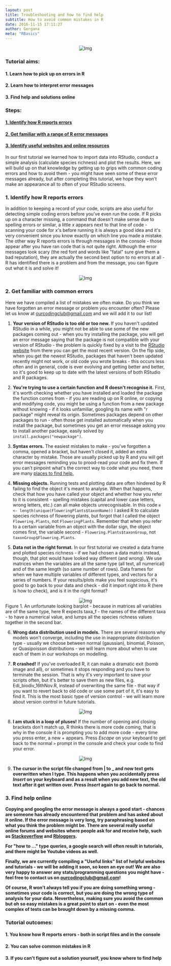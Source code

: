 ```yaml
---
layout: post
title: Troubleshooting and how to find help
subtitle: How to avoid common mistakes in R
date: 2016-11-15 17:11:27
author: Gergana
meta: "RBasics"
---
```

<div class="block">
          <center><img src="{{ site.baseurl }}/img/tutheader2.png" alt="Img"></center>
        </div>

### Tutorial aims:

#### 1. Learn how to pick up on errors in R

#### 2. Learn how to interpret error messages

#### 3. Find help and solutions online

### Steps:

#### <a href="#id">1. Identify how R reports errors</a>

#### <a href="#errors">2. Get familiar with a range of R error messages</a>

#### <a href="#help">3. Identify useful websites and online resources</a>

In our first tutorial we learned how to import data into RStudio, conduct a simple analysis (calculate species richness) and plot the results. Here, we will build up on that knowledge by getting up to grips with common coding errors and how to avoid them - you might have seen some of these error messages already, but after completing this tutorial, we hope they won't make an appearance all to often of your RStudio screens.

<a name="id"></a>

### 1. Identify how R reports errors

In addition to keeping a record of your code, scripts are also useful for detecting simple coding errors before you've even run the code. If R picks up on a character missing, a command that doesn't make sense due to spelling errors or similar, a little <i>x</i> appears next to that line of code - scanning your code for <i>x</i>'s before running it is always a good idea and it's very convenient since you know exactly on which line you made a mistake. The other way R reports errors is through messages in the console - those appear after you have ran code that is not quite right. Although the error messages look scary (the red font and words like "fatal" sure give them a bad reputation), they are actually the second best option to no errors at all - R has identified there is a problem and from the message, you can figure out what it is and solve it!

<div class="block">
          <center><img src="{{ site.baseurl }}/img/xandm.png" alt="Img"></center>
        </div>

<a name="errors"></a>

### 2. Get familiar with common errors

Here we have compiled a list of mistakes we often make. Do you think we have forgotten an error message or problem you encounter often? Please let us know at ourcodingclub@gmail.com and we will add it to our list!

1. <b>Your version of RStudio is too old or too new.</b> If you haven't updated RStudio in a while, you might not be able to use some of the new packages coming out - when you try installing the package, you will get an error message saying that the package is not compatible with your version of RStudio - the problem is quickly fixed by a visit to the <a href="https://www.rstudio.com/products/rstudio/">RStudio website</a> from there you can get the most recent version. On the flip side, when you get the newest RStudio, packages that haven't been updated recently might not work, or old code you wrote breaks - this occurs less often and in general, code is ever evolving and getting better and better, so it's good to keep up to date with the latest versions of both RStudio and R packages.

2. <b>You're trying to use a certain function and R doesn't recognise it.</b> First, it's worth checking whether you have installed and loaded the package the function comes from - if you are reading up on R online, or copying and modifying code, you might be using a function from a new package without knowing - if it looks unfamiliar, googling its name with "r package" might reveal its origin. Sometimes packages depend on other packages to run - often those get installed automatically when you install the package, but sometimes you get an error message asking you to install another package, easily solved by `install.packages("newpackage")`.

3. <b>Syntax errors.</b> The easiest mistakes to make - you've forgotten a comma, opened a bracket, but haven't closed it, added an extra character by mistake. Those are usually picked up by R and you will get error messages reminding you to prood-read your code and fix them. If you can't pinpoint what's the correct way to code what you need, there are many <a href="#help">places to find help.</a>

4. <b>Missing objects.</b> Running tests and plotting data are often hindered by R failing to find the object it's meant to analyse. When that happens, check that how you have called your object and whether how you refer to it is consistent - spelling mistakes (capital and lower case letters, wrong letters, etc.) can all make objects unrecognisable. In this code `e <- length(unique(FloweringPlants$taxonName))` I asked R to calculate species richness of flowering plants, but forgot that I called the object `Flowering.Plants`, not `FloweringPlants`. Remember that when you refer to a certain variable from an object with the dollar sign, the object comes first, the variable second - `Flowering.Plants$taxonGroup`, not `taxonGroup$Flowering.Plants`.

5. <b>Data not in the right format.</b> In our first tutorial we created a data frame and plotted species richness - if we had chosen a data matrix instead, though, that plot would have looked way different (and wrong). We use matrices when the variables are all the same type (all text, all numerical) and of the same length (so same number of rows). Data frames for when we have multiple variables of different types, and vectors for a series of numbers. If your results/plots make you feel suspicious, it's good to go back to your data and check - did it import right into R (here is how to check), and is it in the right format?

<div class="block">
          <center><img src="{{ site.baseurl }}/img/wrong.png" alt="Img"></center>
        </div>
Figure 1. An unfortunate looking barplot - because in matrices all variables are of the same type, here R expects taxa_f - the names of the different taxa - to have a numerical value, and lumps all the species richness values together in the second bar.


6. <b>Wrong data distribution used in models.</b> There are several reasons why models won't converge, including the use in inappropriate distribution type - usually we choose between normal (gaussian), binomial, Poisson, or Quasipoisson distributions - we will learn more about when to use each of them in our workshops on modelling.

7. <b>R crashed!</b> If you've overloaded R, it can make a dramatic exit (bomb image and all), or sometimes it stops responding and you have to terminate the session. That is why it's very important to save your scripts often, but it's better to save them as new files, e.g. Edi_biodiv_16thNov.R, instead of overwriting the same file - that way if you want to revert back to old code or use some part of it, it's easy to find it. This is the most basic type of version control - we will learn more about version control in future tutorials.

<div class="block">
          <center><img src="{{ site.baseurl }}/img/bomb.png" alt="Img"></center>
        </div>


8. <b>I am stuck in a loop of pluses!</b> If the number of opening and closing brackets don't match up, R thinks there is more code coming, that is why in the console it is prompting you to add more code - every time you press enter, a new + appears. Press <i>Escape</i> on your keyboard to get back to the normal `>` prompt in the console and check your code to find your error.

<div class="block">
          <center><img src="{{ site.baseurl }}/img/pluses.png" alt="Img"></center>
        </div>


9. <b>The cursor in the script file changed from | to _ and now text gets overwritten when I type.<b> This happens when you accidentally press <i>Insert</i> on your keyboard and as a result when you add new text, the old text after it get written over. Press <i>Insert</i> again to go back to normal.

<a name="help"></a>

### 3. Find help online

<b>Copying and googling the error message is always a good start</b> - chances are someone has already encountered that problem and has asked about it online. If the error message is very long, try paraphrasing based on what you think the problem might be. There are several really useful online forums and websites where people ask for and receive help, such as <a href="http://stackoverflow.com ">Stackoverflow</a> and <a href="https://www.r-bloggers.com/">Rbloggers</a>.

<b>For "how to ..." type queries, a google search will often result in tutorials, and there might be Youtube videos as well.</b>

Finally, we are currently compiling a <b>"Useful links" list of helpful websites and tutorials</b> - we will be adding it soon, so keen an eye out! We are also very happy to answer any stats/programming questions you might have - feel free to contact us on ourcodingclub@gmail.com!

<b>Of course, R won't always tell you if you are doing something wrong - sometimes your code is correct, but you are doing the wrong type of analysis for your data. Nevertheless, making sure you avoid the common but oh so easy mistakes is a great point to start on - even the most complex of tests can be brought down by a missing comma.</b>

### Tutorial outcomes:

#### 1. You know how R reports errors - both in script files and in the console

#### 2. You can solve common mistakes in R

#### 3. If you can't figure out a solution yourself, you know where to find help
